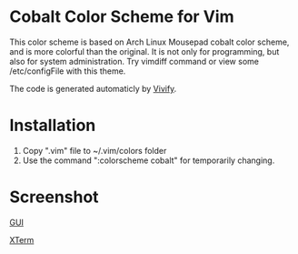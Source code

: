 # Cobalt Color Scheme for Vim
This color scheme is based on Arch Linux Mousepad cobalt color scheme, and is more colorful than the original. It is not only for programming, but also for system administration. Try vimdiff command or view some /etc/configFile with this theme.

The code is generated automaticly by [Vivify](http://bytefluent.com/vivify/).

# Installation
1) Copy ".vim" file to ~/.vim/colors folder
2) Use the command ":colorscheme cobalt" for temporarily changing.

# Screenshot

[GUI](https://drive.google.com/file/d/0B2Pn3tNtsOH4alBGaVpFX0x5UDA/view?usp=sharing)

[XTerm](https://drive.google.com/file/d/0B2Pn3tNtsOH4U0IyQjZWS3hhVjQ/view?usp=sharing)
